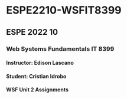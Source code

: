 # ESPE2210-WSFIT8399
## ESPE 2022 10 
### Web Systems Fundamentals  IT 8399
#### Instructor: Edison Lascano
#### Student: Cristian Idrobo
#### WSF Unit 2 Assignments